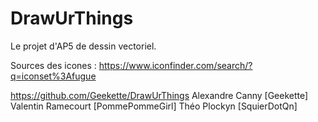 DrawUrThings 
============

Le projet d'AP5 de dessin vectoriel.


Sources des icones : 
https://www.iconfinder.com/search/?q=iconset%3Afugue


https://github.com/Geekette/DrawUrThings
Alexandre Canny [Geekette]
Valentin Ramecourt [PommePommeGirl]
Théo Plockyn [SquierDotQn]